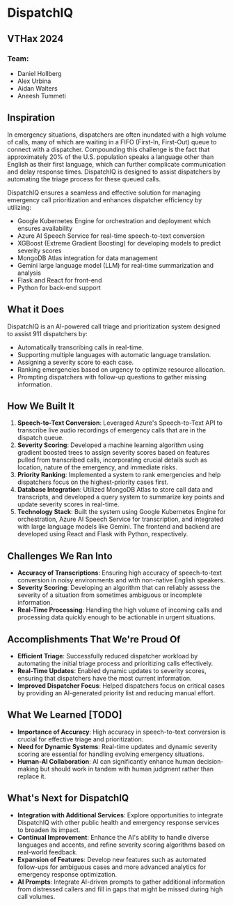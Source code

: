 # DispatchIQ
## VTHax 2024
### Team:
- Daniel Hollberg
- Alex Urbina
- Aidan Walters 
- Aneesh Tummeti

## Inspiration

In emergency situations, dispatchers are often inundated with a high volume of calls, many of which are waiting in a FIFO (First-In, First-Out) queue to connect with a dispatcher. Compounding this challenge is the fact that approximately 20% of the U.S. population speaks a language other than English as their first language, which can further complicate communication and delay response times. DispatchIQ is designed to assist dispatchers by automating the triage process for these queued calls. 

DispatchIQ ensures a seamless and effective solution for managing emergency call prioritization and enhances dispatcher efficiency by utilizing:
- Google Kubernetes Engine for orchestration and deployment which ensures availability
- Azure AI Speech Service for real-time speech-to-text conversion
- XGBoost (Extreme Gradient Boosting) for developing models to predict severity scores
- MongoDB Atlas integration for data management
- Gemini large language model (LLM) for real-time summarization and analysis
- Flask and React for front-end
- Python for back-end support

## What it Does

DispatchIQ is an AI-powered call triage and prioritization system designed to assist 911 dispatchers by:
- Automatically transcribing calls in real-time.
- Supporting multiple languages with automatic language translation.
- Assigning a severity score to each case.
- Ranking emergencies based on urgency to optimize resource allocation.
- Prompting dispatchers with follow-up questions to gather missing information.

## How We Built It

1. **Speech-to-Text Conversion**: Leveraged Azure's Speech-to-Text API to transcribe live audio recordings of emergency calls that are in the dispatch queue.
2. **Severity Scoring**: Developed a machine learning algorithm using gradient boosted trees to assign severity scores based on features pulled from transcribed calls, incorporating crucial details such as location, nature of the emergency, and immediate risks.
3. **Priority Ranking**: Implemented a system to rank emergencies and help dispatchers focus on the highest-priority cases first.
4. **Database Integration**: Utilized MongoDB Atlas to store call data and transcripts, and developed a query system to summarize key points and update severity scores in real-time.
5. **Technology Stack**: Built the system using Google Kubernetes Engine for orchestration, Azure AI Speech Service for transcription, and integrated with large language models like Gemini. The frontend and backend are developed using React and Flask with Python, respectively.

## Challenges We Ran Into

- **Accuracy of Transcriptions**: Ensuring high accuracy of speech-to-text conversion in noisy environments and with non-native English speakers.
- **Severity Scoring**: Developing an algorithm that can reliably assess the severity of a situation from sometimes ambiguous or incomplete information.
- **Real-Time Processing**: Handling the high volume of incoming calls and processing data quickly enough to be actionable in urgent situations.

## Accomplishments That We're Proud Of

- **Efficient Triage**: Successfully reduced dispatcher workload by automating the initial triage process and prioritizing calls effectively.
- **Real-Time Updates**: Enabled dynamic updates to severity scores, ensuring that dispatchers have the most current information.
- **Improved Dispatcher Focus**: Helped dispatchers focus on critical cases by providing an AI-generated priority list and reducing manual effort.

## What We Learned [TODO]

- **Importance of Accuracy**: High accuracy in speech-to-text conversion is crucial for effective triage and prioritization.
- **Need for Dynamic Systems**: Real-time updates and dynamic severity scoring are essential for handling evolving emergency situations.
- **Human-AI Collaboration**: AI can significantly enhance human decision-making but should work in tandem with human judgment rather than replace it.

## What's Next for DispatchIQ

- **Integration with Additional Services**: Explore opportunities to integrate DispatchIQ with other public health and emergency response services to broaden its impact.
- **Continual Improvement**: Enhance the AI's ability to handle diverse languages and accents, and refine severity scoring algorithms based on real-world feedback.
- **Expansion of Features**: Develop new features such as automated follow-ups for ambiguous cases and more advanced analytics for emergency response optimization.
- **AI Prompts**: Integrate AI-driven prompts to gather additional information from distressed callers and fill in gaps that might be missed during high call volumes.